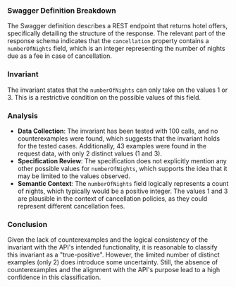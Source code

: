 ### Swagger Definition Breakdown
The Swagger definition describes a REST endpoint that returns hotel offers, specifically detailing the structure of the response. The relevant part of the response schema indicates that the `cancellation` property contains a `numberOfNights` field, which is an integer representing the number of nights due as a fee in case of cancellation.

### Invariant
The invariant states that the `numberOfNights` can only take on the values 1 or 3. This is a restrictive condition on the possible values of this field.

### Analysis
- **Data Collection**: The invariant has been tested with 100 calls, and no counterexamples were found, which suggests that the invariant holds for the tested cases. Additionally, 43 examples were found in the request data, with only 2 distinct values (1 and 3).
- **Specification Review**: The specification does not explicitly mention any other possible values for `numberOfNights`, which supports the idea that it may be limited to the values observed.
- **Semantic Context**: The `numberOfNights` field logically represents a count of nights, which typically would be a positive integer. The values 1 and 3 are plausible in the context of cancellation policies, as they could represent different cancellation fees.

### Conclusion
Given the lack of counterexamples and the logical consistency of the invariant with the API's intended functionality, it is reasonable to classify this invariant as a "true-positive". However, the limited number of distinct examples (only 2) does introduce some uncertainty. Still, the absence of counterexamples and the alignment with the API's purpose lead to a high confidence in this classification.
